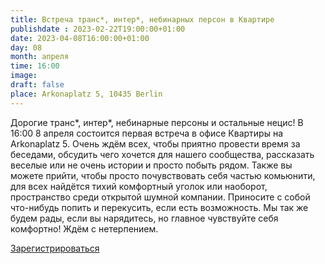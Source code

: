 ```yaml
---
title: Встреча транс*, интер*, небинарных персон в Квартире
publishdate : 2023-02-22T19:00:00+01:00
date: 2023-04-08T16:00:00+01:00
day: 08
month: апреля
time: 16:00
image: 
draft: false
place: Arkonaplatz 5, 10435 Berlin
---
```

Дорогие транс*, интер*, небинарные персоны и остальные нецис! В 16:00 8 апреля состоится первая встреча в офисе Квартиры на Arkonaplatz 5. Очень ждём всех, чтобы приятно провести время за беседами, обсудить чего хочется для нашего сообщества, рассказать веселые или не очень истории и просто побыть рядом. Также вы можете прийти, чтобы просто почувствовать себя частью комьюнити, для всех найдётся тихий комфортный уголок или наоборот, пространство среди открытой шумной компании. Приносите с собой что-нибудь попить и перекусить, если есть возможность. Мы так же будем рады, если вы нарядитесь, но главное чувствуйте себя комфортно! Ждём с нетерпением.

[Зарегистрироваться](https://www.eventbrite.de/e/607205216147)